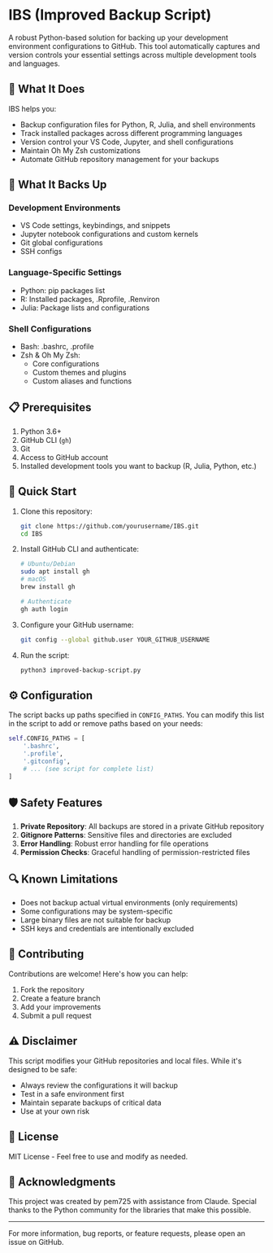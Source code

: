 # IBS (Improved Backup Script)

A robust Python-based solution for backing up your development environment configurations to GitHub. This tool automatically captures and version controls your essential settings across multiple development tools and languages.

## 🎯 What It Does

IBS helps you:
- Backup configuration files for Python, R, Julia, and shell environments
- Track installed packages across different programming languages
- Version control your VS Code, Jupyter, and shell configurations
- Maintain Oh My Zsh customizations
- Automate GitHub repository management for your backups

## 🔧 What It Backs Up

### Development Environments
- VS Code settings, keybindings, and snippets
- Jupyter notebook configurations and custom kernels
- Git global configurations
- SSH configs

### Language-Specific Settings
- Python: pip packages list
- R: Installed packages, .Rprofile, .Renviron
- Julia: Package lists and configurations

### Shell Configurations
- Bash: .bashrc, .profile
- Zsh & Oh My Zsh: 
  - Core configurations
  - Custom themes and plugins
  - Custom aliases and functions

## 📋 Prerequisites

1. Python 3.6+
2. GitHub CLI (`gh`)
3. Git
4. Access to GitHub account
5. Installed development tools you want to backup (R, Julia, Python, etc.)

## 🚀 Quick Start

1. Clone this repository:
   ```bash
   git clone https://github.com/yourusername/IBS.git
   cd IBS
   ```

2. Install GitHub CLI and authenticate:
   ```bash
   # Ubuntu/Debian
   sudo apt install gh
   # macOS
   brew install gh
   
   # Authenticate
   gh auth login
   ```

3. Configure your GitHub username:
   ```bash
   git config --global github.user YOUR_GITHUB_USERNAME
   ```

4. Run the script:
   ```bash
   python3 improved-backup-script.py
   ```

## ⚙️ Configuration

The script backs up paths specified in `CONFIG_PATHS`. You can modify this list in the script to add or remove paths based on your needs:

```python
self.CONFIG_PATHS = [
    '.bashrc',
    '.profile',
    '.gitconfig',
    # ... (see script for complete list)
]
```

## 🛡️ Safety Features

1. **Private Repository**: All backups are stored in a private GitHub repository
2. **Gitignore Patterns**: Sensitive files and directories are excluded
3. **Error Handling**: Robust error handling for file operations
4. **Permission Checks**: Graceful handling of permission-restricted files

## 🔍 Known Limitations

- Does not backup actual virtual environments (only requirements)
- Some configurations may be system-specific
- Large binary files are not suitable for backup
- SSH keys and credentials are intentionally excluded

## 🤝 Contributing

Contributions are welcome! Here's how you can help:

1. Fork the repository
2. Create a feature branch
3. Add your improvements
4. Submit a pull request

## ⚠️ Disclaimer

This script modifies your GitHub repositories and local files. While it's designed to be safe:
- Always review the configurations it will backup
- Test in a safe environment first
- Maintain separate backups of critical data
- Use at your own risk

## 📝 License

MIT License - Feel free to use and modify as needed.

## 🙏 Acknowledgments

This project was created by pem725 with assistance from Claude. Special thanks to the Python community for the libraries that make this possible.

---

For more information, bug reports, or feature requests, please open an issue on GitHub.
